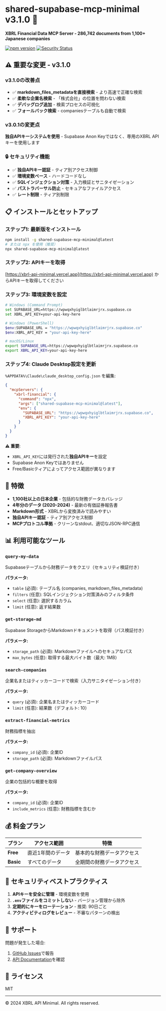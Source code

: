 # shared-supabase-mcp-minimal v3.1.0 🚀

**XBRL Financial Data MCP Server - 286,742 documents from 1,100+ Japanese companies**

[![npm version](https://badge.fury.io/js/shared-supabase-mcp-minimal.svg)](https://www.npmjs.com/package/shared-supabase-mcp-minimal)
[![Security Status](https://img.shields.io/badge/Security-Enhanced-green)](https://github.com/ruisu2000p/xbrl-api-minimal)

## ⚠️ 重要な変更 - v3.1.0

### v3.1.0の改善点
- ✅ **markdown_files_metadataを直接検索** - より高速で正確な検索
- ✅ **柔軟な企業名検索** - 「株式会社」の位置を問わない検索
- ✅ **デバッグログ追加** - 検索プロセスの可視化
- ✅ **フォールバック検索** - companiesテーブルも自動で検索

### v3.0.1の変更点

**独自APIキーシステムを使用** - Supabase Anon Keyではなく、専用のXBRL APIキーを使用します

### 🔒 セキュリティ機能
- ✅ **独自APIキー認証** - ティア別アクセス制御
- ✅ **環境変数ベース** - ハードコードなし
- ✅ **SQLインジェクション対策** - 入力検証とサニタイゼーション
- ✅ **パストラバーサル防止** - セキュアなファイルアクセス
- ✅ **レート制限** - ティア別制限

## 📋 インストールとセットアップ

### ステップ1: 最新版をインストール
```bash
npm install -g shared-supabase-mcp-minimal@latest
# または npx を使用（推奨）
npx shared-supabase-mcp-minimal@latest
```

### ステップ2: APIキーを取得
[https://xbrl-api-minimal.vercel.app](https://xbrl-api-minimal.vercel.app) からAPIキーを取得してください

### ステップ3: 環境変数を設定
```bash
# Windows (Command Prompt)
set SUPABASE_URL=https://wpwqxhyiglbtlaimrjrx.supabase.co
set XBRL_API_KEY=your-api-key-here

# Windows (PowerShell)
$env:SUPABASE_URL = "https://wpwqxhyiglbtlaimrjrx.supabase.co"
$env:XBRL_API_KEY = "your-api-key-here"

# macOS/Linux
export SUPABASE_URL=https://wpwqxhyiglbtlaimrjrx.supabase.co
export XBRL_API_KEY=your-api-key-here
```

### ステップ4: Claude Desktop設定を更新

`%APPDATA%\Claude\claude_desktop_config.json` を編集:

```json
{
  "mcpServers": {
    "xbrl-financial": {
      "command": "npx",
      "args": ["shared-supabase-mcp-minimal@latest"],
      "env": {
        "SUPABASE_URL": "https://wpwqxhyiglbtlaimrjrx.supabase.co",
        "XBRL_API_KEY": "your-api-key-here"
      }
    }
  }
}
```

**⚠️ 重要**:
- `XBRL_API_KEY`には発行された**独自APIキー**を設定
- Supabase Anon Keyではありません
- Free/Basicティアによってアクセス範囲が異なります

## 🚀 特徴

- **1,100社以上の日本企業** - 包括的な財務データカバレッジ
- **4年分のデータ (2020-2024)** - 最新の有価証券報告書
- **Markdown形式** - XBRLから変換済みで読みやすい
- **独自APIキー認証** - ティア別アクセス制御
- **MCPプロトコル準拠** - クリーンなstdout、適切なJSON-RPC通信

## 📊 利用可能なツール

### `query-my-data`
Supabaseテーブルから財務データをクエリ（セキュリティ検証付き）

**パラメータ:**
- `table` (必須): テーブル名 (companies, markdown_files_metadata)
- `filters` (任意): SQLインジェクション対策済みのフィルタ条件
- `select` (任意): 選択するカラム
- `limit` (任意): 返す結果数

### `get-storage-md`
Supabase StorageからMarkdownドキュメントを取得（パス検証付き）

**パラメータ:**
- `storage_path` (必須): Markdownファイルへのセキュアなパス
- `max_bytes` (任意): 取得する最大バイト数（最大: 1MB）

### `search-companies`
企業名またはティッカーコードで検索（入力サニタイゼーション付き）

**パラメータ:**
- `query` (必須): 企業名またはティッカーコード
- `limit` (任意): 結果数（デフォルト: 10）

### `extract-financial-metrics`
財務指標を抽出

**パラメータ:**
- `company_id` (必須): 企業ID
- `storage_path` (必須): Markdownファイルパス

### `get-company-overview`
企業の包括的な概要を取得

**パラメータ:**
- `company_id` (必須): 企業ID
- `include_metrics` (任意): 財務指標を含むか

## 💰 料金プラン

| プラン | アクセス範囲 | 特徴 |
|--------|------------|------|
| **Free** | 直近1年間のデータ | 基本的な財務データアクセス |
| **Basic** | すべてのデータ | 全期間の財務データアクセス |

## 🔐 セキュリティベストプラクティス

1. **APIキーを安全に管理** - 環境変数を使用
2. **`.env`ファイルをコミットしない** - バージョン管理から除外
3. **定期的にキーをローテーション** - 推奨: 90日ごと
4. **アクティビティログをレビュー** - 不審なパターンの検出

## 📝 サポート

問題が発生した場合:
1. [GitHub Issues](https://github.com/ruisu2000p/xbrl-api-minimal/issues)で報告
2. [API Documentation](https://xbrl-api-minimal.vercel.app/docs)を確認

## 📜 ライセンス

MIT

---

© 2024 XBRL API Minimal. All rights reserved.